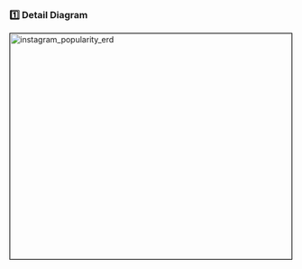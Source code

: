 ### 1️⃣ Detail Diagram

<img width="500" height="400"
     style="border:1px solid black;"
     alt="instagram_popularity_erd" 
     src="https://github.com/user-attachments/assets/e2651ea4-2e2d-41c5-8356-9f9ab030c7aa" />

